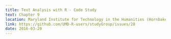 ```yaml
---
title: Text Analysis with R - Code Study
text: Chapter 9
location: Maryland Institute for Technology in the Humanities (Hornbake Library)
link: https://github.com/UMD-R-users/studyGroup/issues/28
date: 2016-03-29
---
```


